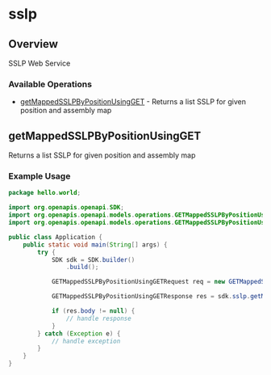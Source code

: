 # sslp

## Overview

SSLP Web Service

### Available Operations

* [getMappedSSLPByPositionUsingGET](#getmappedsslpbypositionusingget) - Returns a list SSLP for given position and assembly map

## getMappedSSLPByPositionUsingGET

Returns a list SSLP for given position and assembly map

### Example Usage

```java
package hello.world;

import org.openapis.openapi.SDK;
import org.openapis.openapi.models.operations.GETMappedSSLPByPositionUsingGETRequest;
import org.openapis.openapi.models.operations.GETMappedSSLPByPositionUsingGETResponse;

public class Application {
    public static void main(String[] args) {
        try {
            SDK sdk = SDK.builder()
                .build();

            GETMappedSSLPByPositionUsingGETRequest req = new GETMappedSSLPByPositionUsingGETRequest("dolore", 480894, 118727L, 688661L);            

            GETMappedSSLPByPositionUsingGETResponse res = sdk.sslp.getMappedSSLPByPositionUsingGET(req);

            if (res.body != null) {
                // handle response
            }
        } catch (Exception e) {
            // handle exception
        }
    }
}
```
